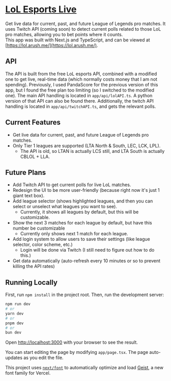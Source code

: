 # [LoL Esports Live](https://lol.arush.me/)
Get live data for current, past, and future League of Legends pro matches. 
It uses Twitch API (coming soon) to detect current polls related to those LoL pro matches, allowing you to bet points where it counts.  
This app was built with Next.js and TypeScript, and can be viewed at [https://lol.arush.me/](https://lol.arush.me/).

## API
The API is built from the free LoL esports API, combined with a modified one to get live, real-time data (which normally costs money that I am not spending).
Previously, I used PandaScore for the previous version of this app, but I found the free plan too limiting (so I switched to the modified one).
The main API handling is located in `app/api/lolAPI.ts`. A python version of that API can also be found there.
Additionally, the twitch API handling is located in `app/api/twitchAPI.ts`, and gets the relevant polls.

## Current Features
- Get live data for current, past, and future League of Legends pro matches.
- Only Tier 1 leagues are supported (LTA North & South, LEC, LCK, LPL).
    - The API is old, so LTAN is actually LCS still, and LTA South is actually CBLOL + LLA.

## Future Plans
- Add Twitch API to get current polls for live LoL matches.
- Redesign the UI to be more user-friendly (because right now it's just 1 giant text box).
- Add league selector (shows highlighted leagues, and then you can select or unselect what leagues you want to see).
    - Currently, it shows all leagues by default, but this will be customizable.
- Show the next 3 matches for each league by default, but have this number be customizable
  - Currently only shows next 1 match for each league.
- Add login system to allow users to save their settings (like league selector, color scheme, etc.)
    - Login will be done via Twitch (I still need to figure out how to do this.)
- Get data automatically (auto-refresh every 10 minutes or so to prevent killing the API rates)

## Running Locally

First, run `npm install` in the project root. 
Then, run the development server:

```bash
npm run dev
# or
yarn dev
# or
pnpm dev
# or
bun dev
```

Open [http://localhost:3000](http://localhost:3000) with your browser to see the result.

You can start editing the page by modifying `app/page.tsx`. The page auto-updates as you edit the file.

This project uses [`next/font`](https://nextjs.org/docs/app/building-your-application/optimizing/fonts) to automatically optimize and load [Geist](https://vercel.com/font), a new font family for Vercel.